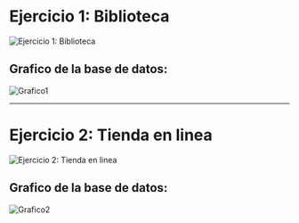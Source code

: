 # Ejercicio 1: Biblioteca
![Ejercicio 1: Biblioteca](./images/Graf_Ejercicio1.png)

## Grafico de la base de datos:

![Grafico1](./images/BD1.png)

----------------------------------------------------

# Ejercicio 2: Tienda en linea
![Ejercicio 2: Tienda en linea](./images/Graf_Ejercicio2.png)

## Grafico de la base de datos:

![Grafico2](./images/BD2.png)